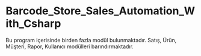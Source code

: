 # Barcode_Store_Sales_Automation_With_Csharp
Bu program içerisinde birden fazla modül bulunmaktadır. Satış, Ürün, Müşteri, Rapor, Kullanıcı modülleri barındırmaktadır.
